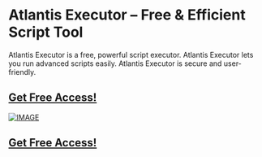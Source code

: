 # Atlantis Executor – Free & Efficient Script Tool

Atlantis Executor is a free, powerful script executor. Atlantis Executor lets you run advanced scripts easily. Atlantis Executor is secure and user-friendly.

## [Get Free Access!](https://fli.so/NROBLOX)

[![IMAGE](https://resimyukle.app/i/BOsro6r2.png)](https://fli.so/NROBLOX)

## [Get Free Access!](https://fli.so/NROBLOX)

